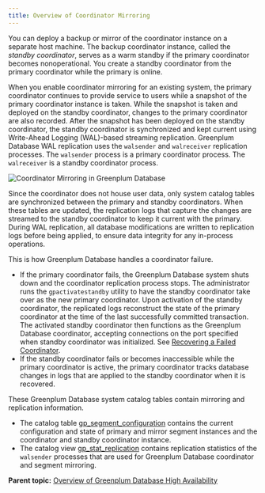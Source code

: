 ```yaml
---
title: Overview of Coordinator Mirroring 
---
```


You can deploy a backup or mirror of the coordinator instance on a separate host machine. The backup coordinator instance, called the *standby coordinator*, serves as a warm standby if the primary coordinator becomes nonoperational. You create a standby coordinator from the primary coordinator while the primary is online.

When you enable coordinator mirroring for an existing system, the primary coordinator continues to provide service to users while a snapshot of the primary coordinator instance is taken. While the snapshot is taken and deployed on the standby coordinator, changes to the primary coordinator are also recorded. After the snapshot has been deployed on the standby coordinator, the standby coordinator is synchronized and kept current using Write-Ahead Logging \(WAL\)-based streaming replication. Greenplum Database WAL replication uses the `walsender` and `walreceiver` replication processes. The `walsender` process is a primary coordinator process. The `walreceiver` is a standby coordinator process.

![Coordinator Mirroring in Greenplum Database](../../graphics/standby_master.jpg "Coordinator Mirroring in Greenplum Database")

Since the coordinator does not house user data, only system catalog tables are synchronized between the primary and standby coordinators. When these tables are updated, the replication logs that capture the changes are streamed to the standby coordinator to keep it current with the primary. During WAL replication, all database modifications are written to replication logs before being applied, to ensure data integrity for any in-process operations.

This is how Greenplum Database handles a coordinator failure.

-   If the primary coordinator fails, the Greenplum Database system shuts down and the coordinator replication process stops. The administrator runs the `gpactivatestandby` utility to have the standby coordinator take over as the new primary coordinator. Upon activation of the standby coordinator, the replicated logs reconstruct the state of the primary coordinator at the time of the last successfully committed transaction. The activated standby coordinator then functions as the Greenplum Database coordinator, accepting connections on the port specified when standby coordinator was initialized. See [Recovering a Failed Coordinator](g-recovering-a-failed-master.html).
-   If the standby coordinator fails or becomes inaccessible while the primary coordinator is active, the primary coordinator tracks database changes in logs that are applied to the standby coordinator when it is recovered.

These Greenplum Database system catalog tables contain mirroring and replication information.

-   The catalog table [gp\_segment\_configuration](../../../ref_guide/system_catalogs/gp_segment_configuration.html) contains the current configuration and state of primary and mirror segment instances and the coordinator and standby coordinator instance.
-   The catalog view [gp\_stat\_replication](../../../ref_guide/system_catalogs/gp_stat_replication.html) contains replication statistics of the `walsender` processes that are used for Greenplum Database coordinator and segment mirroring.

**Parent topic:** [Overview of Greenplum Database High Availability](../../highavail/topics/g-overview-of-high-availability-in-greenplum-database.html)

